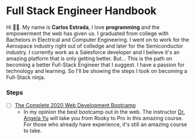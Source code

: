 # Full Stack Engineer Handbook
Hi 👋🏻. My name is **Carlos Estrada**, I love **programming** and the empowerment the web has given us. I graduated from college with Bachelors in Electrical and Computer Engineering. I went on to work for the Aerospace industry right out of colledge and later for the Semiconductor industry. I currently work as a Salesforce developer and I believe it's an amazing platform that is only getting better. But...
This is the path on becoming a better Full-Stack Engineer that I suggest. I have a passion for technology and learning. So I'll be showing the steps I took on becoming a Full-Stack ninja. 

### Steps
- [ ] [The Complete 2020 Web Development Bootcamp](https://www.udemy.com/course/the-complete-web-development-bootcamp/?referralCode=F2958B9D9447BDFC8244)
   * In my opinion the best bootcamp out in the web. The instructor [Dr. Angela Yu](https://www.udemy.com/user/4b4368a3-b5c8-4529-aa65-2056ec31f37e/) will take you from Rooky to Pro in this amazing course. For those who already have experience, it's still an amazing course to take.
